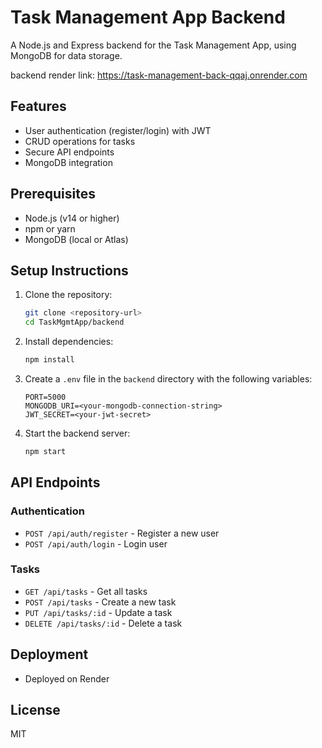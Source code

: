 # Task Management App Backend

A Node.js and Express backend for the Task Management App, using MongoDB for data storage.

backend render link: https://task-management-back-qqaj.onrender.com

## Features

- User authentication (register/login) with JWT
- CRUD operations for tasks
- Secure API endpoints
- MongoDB integration

## Prerequisites

- Node.js (v14 or higher)
- npm or yarn
- MongoDB (local or Atlas)

## Setup Instructions

1. Clone the repository:
   ```bash
   git clone <repository-url>
   cd TaskMgmtApp/backend
   ```

2. Install dependencies:
   ```bash
   npm install
   ```

3. Create a `.env` file in the `backend` directory with the following variables:
   ```
   PORT=5000
   MONGODB_URI=<your-mongodb-connection-string>
   JWT_SECRET=<your-jwt-secret>
   ```

4. Start the backend server:
   ```bash
   npm start
   ```

## API Endpoints

### Authentication
- `POST /api/auth/register` - Register a new user
- `POST /api/auth/login` - Login user

### Tasks
- `GET /api/tasks` - Get all tasks
- `POST /api/tasks` - Create a new task
- `PUT /api/tasks/:id` - Update a task
- `DELETE /api/tasks/:id` - Delete a task

## Deployment

- Deployed on Render

## License

MIT 
